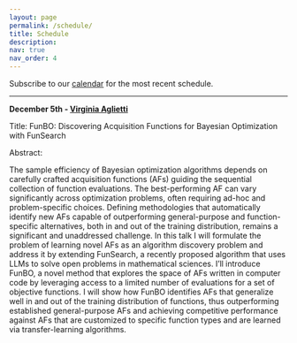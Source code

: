 ```yaml
---
layout: page
permalink: /schedule/
title: Schedule
description: 
nav: true
nav_order: 4
---
```



Subscribe to our [calendar](https://calendar.google.com/calendar/u/2?cid=YXV0b21sc2VtaW5hckBnbWFpbC5jb20) for the most recent schedule.

---------

**December 5th - [Virginia Aglietti](https://virgiagl.github.io/)**

Title: FunBO: Discovering Acquisition Functions for Bayesian Optimization with FunSearch

Abstract:

The sample efficiency of Bayesian optimization algorithms depends on carefully crafted acquisition functions (AFs) guiding the sequential collection of function evaluations. The best-performing AF can vary significantly across optimization problems, often requiring ad-hoc and problem-specific choices. Defining methodologies that automatically identify new AFs capable of outperforming general-purpose and function-specific alternatives, both in and out of the training distribution, remains a significant and unaddressed challenge. In this talk I will formulate the problem of learning novel AFs as an algorithm discovery problem and address it by extending FunSearch, a recently proposed algorithm that uses LLMs to solve open problems in mathematical sciences. I’ll introduce FunBO, a novel method that explores the space of AFs written in computer code by leveraging access to a limited number of evaluations for a set of objective functions. I will show how FunBO identifies AFs that generalize well in and out of the training distribution of functions, thus outperforming established general-purpose AFs and achieving competitive performance against AFs that are customized to specific function types and are learned via transfer-learning algorithms.

